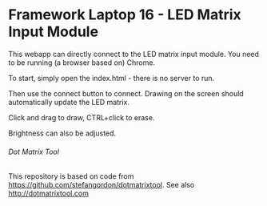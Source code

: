 # Framework Laptop 16 - LED Matrix Input Module

This webapp can directly connect to the LED matrix input module.
You need to be running (a browser based on) Chrome.

To start, simply open the index.html - there is no server to run.

Then use the connect button to connect. Drawing on the screen should
automatically update the LED matrix.

Click and drag to draw, CTRL+click to erase.

Brightness can also be adjusted.

###### Dot Matrix Tool

This repository is based on code from https://github.com/stefangordon/dotmatrixtool.
See also http://dotmatrixtool.com
